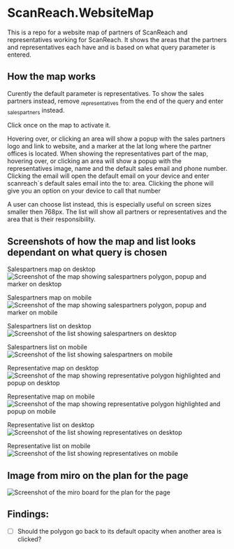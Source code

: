 # ScanReach.WebsiteMap

This is a repo for a website map of partners of ScanReach and representatives working for ScanReach. It shows the areas that the partners and representatives each have and is based on what query parameter is entered.

## How the map works

Curently the default parameter is representatives. To show the sales partners instead, remove <sub>representatives</sub> from the end of the query and enter <sub>salespartners</sub> instead.

Click once on the map to activate it.

Hovering over, or clicking an area will show a popup with the sales partners logo and link to website, and a marker at the lat long where the partner offices is located.
When showing the representatives part of the map, hovering over, or clicking an area will show a popup with the representatives image, name and the default sales email and phone number. Clicking the email will open the default email on your device and enter scanreach´s default sales email into the to: area. Clicking the phone will give you an option on your device to call that number

A user can choose list instead, this is especially useful on screen sizes smaller then 768px. The list will show all partners or representatives and the area that is their responsibility.

## Screenshots of how the map and list looks dependant on what query is chosen

Salespartners map on desktop
![Screenshot of the map showing salespartners polygon, popup and marker on desktop](./salesPartnerMap_desktop.png)

Salespartners map on mobile
![Screenshot of the map showing salespartners polygon, popup and marker on mobile](./salesPartnerMap_mobile.png)

Salespartners list on desktop
![Screenshot of the list showing salespartners on desktop](./salesPartnerMap_desktop.png)

Salespartners list on mobile
![Screenshot of the list showing salespartners on mobile](./salesPartnerMap_mobile.png)

Representative map on desktop
![Screenshot of the map showing representative polygon highlighted and popup on desktop](./representativesMap_desktop.png)

Representative map on mobile
![Screenshot of the map showing representative polygon highlighted and popup on mobile](./representativesMap_mobile.png)

Representative list on desktop
![Screenshot of the list showing representatives on desktop](./representativesList_desktop.png)

Representative list on mobile
![Screenshot of the list showing representatives on mobile](./representativesList_mobile.png)

## Image from miro on the plan for the page

![Screenshot of the miro board for the plan for the page](miroBoard.png)

## Findings:

- [ ] Should the polygon go back to its default opacity when another area is clicked?
